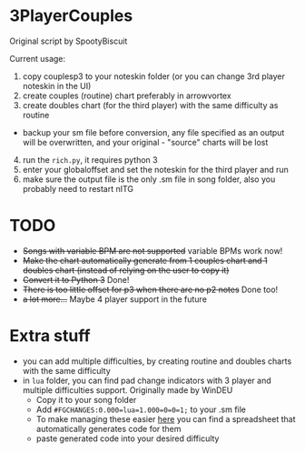 # 3PlayerCouples
Original script by SpootyBiscuit 

Current usage:

1. copy couplesp3 to your noteskin folder (or you can change 3rd player noteskin in the UI)
2. create couples (routine) chart preferably in arrowvortex
3. create doubles chart (for the third player) with the same difficulty as routine
  - backup your sm file before conversion, any file specified as an output will be overwritten, and your original - "source" charts will be lost
4. run the `rich.py`, it requires python 3
5. enter your globaloffset and set the noteskin for the third player and run
6. make sure the output file is the only .sm file in song folder, also you probably need to restart nITG

# TODO
- ~~Songs with variable BPM are not supported~~ variable BPMs work now!
- ~~Make the chart automatically  generate from 1 couples chart and 1 doubles chart (instead of relying on the user to copy it)~~
- ~~Convert it to Python 3~~ Done!
- ~~There is too little offset for p3 when there are no p2 notes~~ Done too!
- ~~a lot more...~~ Maybe 4 player support in the future

# Extra stuff
- you can add multiple difficulties, by creating routine and doubles charts with the same difficulty 
- in `lua` folder, you can find pad change indicators with 3 player and multiple difficulties support. Originally made by WinDEU
  - Copy it to your song folder 
  - Add `#FGCHANGES:0.000=lua=1.000=0=0=1;` to your .sm file
  - To make managing these easier [here](https://docs.google.com/spreadsheets/d/1keiLYWV12BUKy3XMYToRJ262_lQhTySG4gbHvcclhBw/edit#gid=383139627) you can find a spreadsheet that automatically generates code for them
  - paste generated code into your desired difficulty
